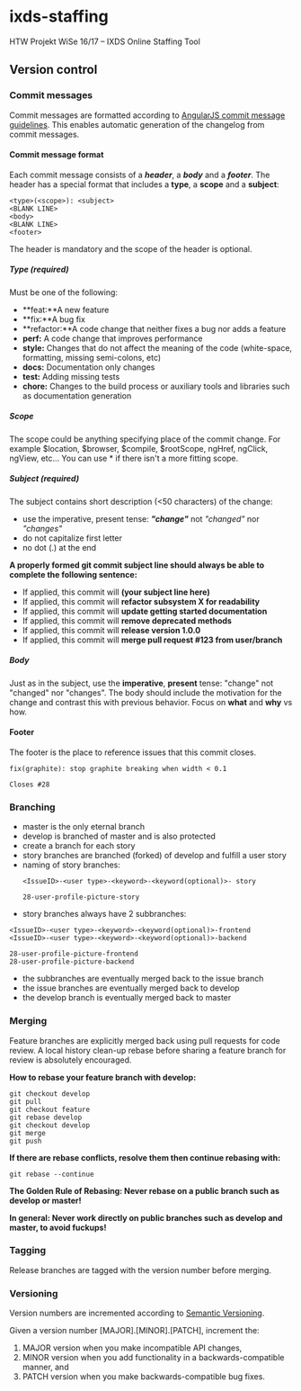 # ixds-staffing
HTW Projekt WiSe 16/17 – IXDS Online Staffing Tool

## Version control
### Commit messages
Commit messages are formatted according to [AngularJS commit message guidelines](https://docs.google.com/document/d/1QrDFcIiPjSLDn3EL15IJygNPiHORgU1_OOAqWjiDU5Y/edit).
This enables automatic generation of the changelog from commit messages.
#### Commit message format
Each commit message consists of a **_header_**, a **_body_** and a **_footer_**. The header has a special format that includes a **type**, a **scope** and a **subject**:
```
<type>(<scope>): <subject>
<BLANK LINE>
<body>
<BLANK LINE>
<footer>
```
The header is mandatory and the scope of the header is optional.
##### Type (required)
Must be one of the following:

*	**feat:**A new feature
*	**fix:**A bug fix
*	**refactor:**A code change that neither fixes a bug nor adds a feature
*	**perf:** A code change that improves performance
* **style:** Changes that do not affect the meaning of the code (white-space, formatting, missing semi-colons, etc)
*	**docs:** Documentation only changes
*	**test:** Adding missing tests
*	**chore:** Changes to the build process or auxiliary tools and libraries such as documentation generation

##### Scope
The scope could be anything specifying place of the commit change. For example $location, $browser, $compile, $rootScope, ngHref, ngClick, ngView, etc...
You can use * if there isn't a more fitting scope.

##### Subject (required)
The subject contains short description (<50 characters) of the change:
*	use the imperative, present tense: **_"change"_** not *_"changed"_* nor *_"changes"_*
*	do not capitalize first letter
*	no dot (.) at the end

**A properly formed git commit subject line should always be able to complete the following sentence:**
*	If applied, this commit will **(your subject line here)**
*	If applied, this commit will **refactor subsystem X for readability**
*	If applied, this commit will **update getting started documentation**
*	If applied, this commit will **remove deprecated methods**
*	If applied, this commit will **release version 1.0.0**
*	If applied, this commit will **merge pull request #123 from user/branch**

##### Body
Just as in the subject, use the **imperative**, **present** tense: "change" not "changed" nor "changes". The body should include the motivation for the change and contrast this with previous behavior. Focus on **what** and **why** vs how.
#### Footer
The footer is the place to reference issues that this commit closes.
```
fix(graphite): stop graphite breaking when width < 0.1

Closes #28
```
### Branching
*	master is the only eternal branch
* develop is branched of master and is also protected
* create a branch for each story
* story branches are branched (forked) of develop and fulfill a user story
*	naming of story branches:
    ```
    <IssueID>-<user type>-<keyword>-<keyword(optional)>- story

    ```
    ```
    28-user-profile-picture-story

    ```
* story branches always have 2 subbranches:


```
<IssueID>-<user type>-<keyword>-<keyword(optional)>-frontend
<IssueID>-<user type>-<keyword>-<keyword(optional)>-backend

```
```
28-user-profile-picture-frontend
28-user-profile-picture-backend

```
* the subbranches are eventually merged back to the issue branch
* the issue branches are eventually merged back to develop
* the develop branch is eventually merged back to master

### Merging
Feature branches are explicitly merged back using pull requests for code review. A local history clean-up rebase before sharing a feature branch for review is absolutely encouraged.


**How to rebase your feature branch with develop:**
```
git checkout develop
git pull
git checkout feature
git rebase develop
git checkout develop
git merge
git push
```
**If there are rebase conflicts, resolve them then continue rebasing with:**
```
git rebase --continue
```
**The Golden Rule of Rebasing: Never rebase on a public branch such as develop or master!**


**In general: Never work directly on public branches such as develop and master, to avoid fuckups!**
### Tagging
Release branches are tagged with the version number before merging.
### Versioning
Version numbers are incremented according to [Semantic Versioning](http://semver.org/).


Given a version number [MAJOR].[MINOR].[PATCH], increment the:


1.	MAJOR version when you make incompatible API changes,
2.	MINOR version when you add functionality in a backwards-compatible manner, and
3.	PATCH version when you make backwards-compatible bug fixes.

